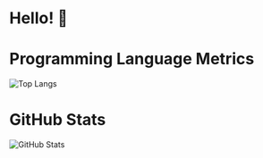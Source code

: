 # Hello! 👋 

# Programming Language Metrics
![Top Langs](https://github-readme-stats.vercel.app/api/top-langs/?username=alyssa019283&layout=donut&theme=algolia)

# GitHub Stats
![GitHub Stats](https://github-readme-stats.vercel.app/api?username=alyssa019283&show_icons=true&theme=algolia)

<!--
**alyssa019283/alyssa019283** is a ✨ _special_ ✨ repository because its `README.md` (this file) appears on your GitHub profile.

Here are some ideas to get you started:

- 🔭 I’m currently working on ...
- 🌱 I’m currently learning ...
- 👯 I’m looking to collaborate on ...
- 🤔 I’m looking for help with ...
- 💬 Ask me about ...
- 📫 How to reach me: ...
- 😄 Pronouns: ...
- ⚡ Fun fact: ...
-->
